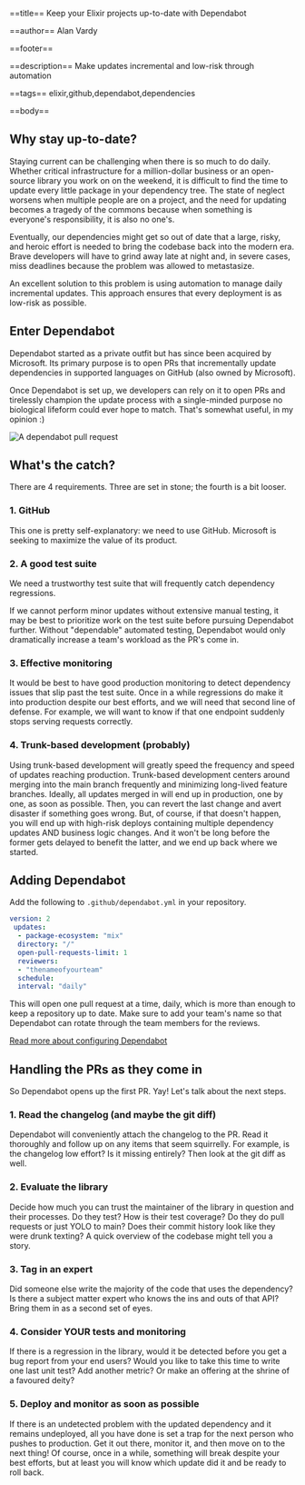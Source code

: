 ==title==
Keep your Elixir projects up-to-date with Dependabot

==author==
Alan Vardy

==footer==

==description==
Make updates incremental and low-risk through automation

==tags==
elixir,github,dependabot,dependencies

==body==

## Why stay up-to-date?

Staying current can be challenging when there is so much to do daily. Whether critical infrastructure for a million-dollar business or an open-source library you work on on the weekend, it is difficult to find the time to update every little package in your dependency tree. The state of neglect worsens when multiple people are on a project, and the need for updating becomes a tragedy of the commons because when something is everyone's responsibility, it is also no one's.

Eventually, our dependencies might get so out of date that a large, risky, and heroic effort is needed to bring the codebase back into the modern era. Brave developers will have to grind away late at night and, in severe cases, miss deadlines because the problem was allowed to metastasize.

An excellent solution to this problem is using automation to manage daily incremental updates. This approach ensures that every deployment is as low-risk as possible.

## Enter Dependabot

Dependabot started as a private outfit but has since been acquired by Microsoft. Its primary purpose is to open PRs that incrementally update dependencies in supported languages on GitHub (also owned by Microsoft).

Once Dependabot is set up, we developers can rely on it to open PRs and tirelessly champion the update process with a single-minded purpose no biological lifeform could ever hope to match. That's somewhat useful, in my opinion :)

![A dependabot pull request](dependabot.png "A dependabot pull request")

## What's the catch?

There are 4 requirements. Three are set in stone; the fourth is a bit looser.

### 1. GitHub

This one is pretty self-explanatory: we need to use GitHub. Microsoft is seeking to maximize the value of its product.

### 2. A good test suite

We need a trustworthy test suite that will frequently catch dependency regressions.

If we cannot perform minor updates without extensive manual testing, it may be best to prioritize work on the test suite before pursuing Dependabot further. Without "dependable" automated testing, Dependabot would only dramatically increase a team's workload as the PR's come in.

### 3. Effective monitoring

It would be best to have good production monitoring to detect dependency issues that slip past the test suite. Once in a while regressions do make it into production despite our best efforts, and we will need that second line of defense. For example, we will want to know if that one endpoint suddenly stops serving requests correctly.

### 4. Trunk-based development (probably)

Using trunk-based development will greatly speed the frequency and speed of updates reaching production. Trunk-based development centers around merging into the main branch frequently and minimizing long-lived feature branches. Ideally, all updates merged in will end up in production, one by one, as soon as possible. Then, you can revert the last change and avert disaster if something goes wrong. But, of course, if that doesn't happen, you will end up with high-risk deploys containing multiple dependency updates AND business logic changes. And it won't be long before the former gets delayed to benefit the latter, and we end up back where we started.

## Adding Dependabot

Add the following to `.github/dependabot.yml` in your repository.

```yaml
version: 2
 updates:
  - package-ecosystem: "mix"
  directory: "/"
  open-pull-requests-limit: 1
  reviewers:
  - "thenameofyourteam"
  schedule:
  interval: "daily"
```

This will open one pull request at a time, daily, which is more than enough to keep a repository up to date. Make sure to add your team's name so that Dependabot can rotate through the team members for the reviews.

[Read more about configuring Dependabot](https://docs.github.com/en/code-security/dependabot/dependabot-version-updates/configuring-dependabot-version-updates)

## Handling the PRs as they come in

So Dependabot opens up the first PR. Yay! Let's talk about the next steps.

### 1. Read the changelog (and maybe the git diff)

Dependabot will conveniently attach the changelog to the PR. Read it thoroughly and follow up on any items that seem squirrelly. For example, is the changelog low effort? Is it missing entirely? Then look at the git diff as well.

### 2. Evaluate the library

Decide how much you can trust the maintainer of the library in question and their processes. Do they test? How is their test coverage? Do they do pull requests or just YOLO to main? Does their commit history look like they were drunk texting? A quick overview of the codebase might tell you a story.

### 3. Tag in an expert

Did someone else write the majority of the code that uses the dependency? Is there a subject matter expert who knows the ins and outs of that API? Bring them in as a second set of eyes.

### 4. Consider YOUR tests and monitoring

If there is a regression in the library, would it be detected before you get a bug report from your end users? Would you like to take this time to write one last unit test? Add another metric? Or make an offering at the shrine of a favoured deity? 

### 5. Deploy and monitor as soon as possible

If there is an undetected problem with the updated dependency and it remains undeployed, all you have done is set a trap for the next person who pushes to production. Get it out there, monitor it, and then move on to the next thing! Of course, once in a while, something will break despite your best efforts, but at least you will know which update did it and be ready to roll back.
